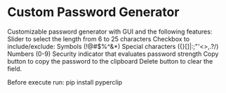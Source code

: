 # Custom Password Generator
Customizable password generator with GUI and the following features:  Slider to select the length from 6 to 25 characters Checkbox to include/exclude:  Symbols (!@#$%^&amp;*) Special characters ({}[]|:;"'&lt;>,.?/) Numbers (0-9)  Security indicator that evaluates password strength Copy button to copy the password to the clipboard Delete button to clear the field.

Before execute run: pip install pyperclip
